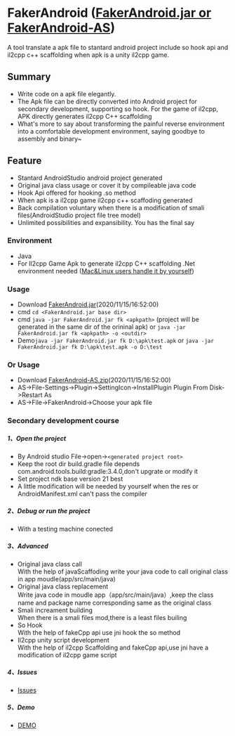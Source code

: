 # FakerAndroid ([FakerAndroid.jar or FakerAndroid-AS](https://github.com/Efaker/FakerAndroid/releases))


A tool translate a apk file to stantard android project include so hook api and il2cpp c++ scaffolding when apk is a unity il2cpp game.
## Summary
- Write code on a apk file elegantly.
- The Apk file can be directly converted into Android project for secondary development, supporting so hook. For the game of il2cpp, APK directly generates il2cpp C++ scaffolding
- What's more to say about transforming the painful reverse environment into a comfortable development environment, saying goodbye to assembly and binary~ 
## Feature
- Stantard AndroidStudio android project generated
- Original java class usage or cover it by compileable java code
- Hook Api offered for hooking .so method 
- When apk is a il2cpp game il2cpp c++ scaffoding generated
- Back compilation voluntary when there is a modification of smali files(AndroidStudio project file tree model)
- Unlimited possibilities and expansibility. You has the final say
### Environment
- Java
- For Il2cpp Game Apk to generate il2cpp C++ scaffolding .Net environment needed ([Mac&Linux users handle it by yourself](https://dotnet.microsoft.com/download/dotnet/5.0)) 
### Usage 
- Download [FakerAndroid.jar](https://github.com/Efaker/FakerAndroid/releases)(2020/11/15/16:52:00)
- cmd ```cd <FakerAndroid.jar base dir>``` 
- cmd ```java -jar FakerAndroid.jar fk <apkpath>``` (project will be generated in the same dir of the orininal apk) or ```java -jar FakerAndroid.jar fk <apkpath> -o <outdir>```
- Demo```java -jar FakerAndroid.jar fk D:\apk\test.apk``` or ```java -jar FakerAndroid.jar fk D:\apk\test.apk -o D:\test```
### Or Usage 
- Download [FakerAndroid-AS.zip](https://github.com/Efaker/FakerAndroid/releases)(2020/11/15/16:52:00)
- AS->File-Settings->Plugin->SettingIcon->InstallPlugin Plugin From Disk->Restart As
- AS->File->FakerAndroid->Choose your apk file



### Secondary development course
##### 1、Open the project
- By Android studio File->open->```<generated project root>```
- Keep the root dir build.gradle file depends com.android.tools.build:gradle:3.4.0,don't upgrate or modify it
- Set project ndk base version 21 best
- A little modification will be needed by yourself when the res or AndroidManifest.xml can't pass the compiler 
##### 2、Debug or run the project
- With a testing machine conected
##### 3、Advanced
- Original java class call  
  With the help of javaScaffoding write your java code to call original class in app moudle(app/src/main/java) 
- Original java class replacement      
  Write java code in moudle app（app/src/main/java）,keep the class name and package name corresponding same as the original class
- Smali increament building  
  When there is a smali files mod,there is a least files builing 
- So Hook  
  With the help of fakeCpp api use jni hook the so method
- Il2cpp unity script development  
  With the help of il2cpp Scaffolding and fakeCpp api,use jni have a modification of il2cpp game script

##### 4、Issues
- [Issues](https://github.com/Efaker/FakerAndroid/issues)

##### 5、Demo
- [DEMO](https://github.com/Efaker/FakerAndroid-Demos/releases/tag/1031)








        
        
        
        
        
      
                
 








